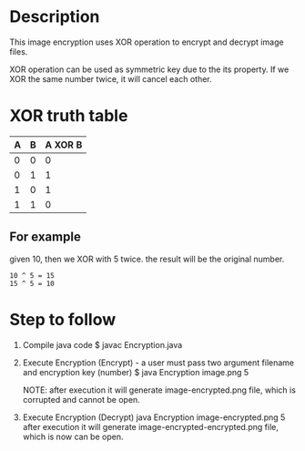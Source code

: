 # Description
This image encryption uses XOR operation to encrypt and decrypt image files.

XOR operation can be used as symmetric key due to the its property. If we XOR the same number twice, it will cancel each other.

# XOR truth table
| A | B | A XOR B |
|---|---|---------|
| 0 | 0 | 0       |
| 0 | 1 | 1       |
| 1 | 0 | 1       |
| 1 | 1 | 0       |

## For example
given 10, then we XOR with 5 twice. the result will be the original number.
``` 
10 ^ 5 = 15
15 ^ 5 = 10
```

# Step to follow
1. Compile java code 
$ javac Encryption.java

2. Execute Encryption (Encrypt) - a user must pass two argument filename and encryption key (number)
$ java Encryption image.png 5
    
    NOTE: after execution it will generate image-encrypted.png file, which is corrupted and cannot be open.

3. Execute Encryption (Decrypt)
java Encryption image-encrypted.png 5
after execution it will generate image-encrypted-encrypted.png file, which is now can be open.